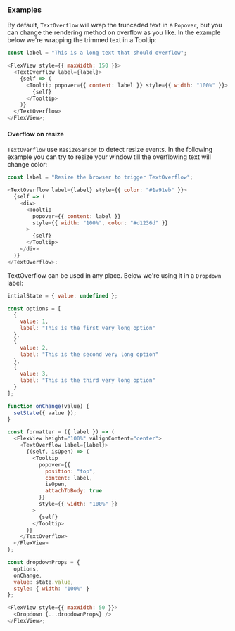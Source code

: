 ### Examples

By default, `TextOverflow` will wrap the truncaded text in a `Popover`, but you can change the rendering method on overflow as you like. In the example below we're wrapping the trimmed text in a Tooltip:

```js
const label = "This is a long text that should overflow";

<FlexView style={{ maxWidth: 150 }}>
  <TextOverflow label={label}>
    {self => (
      <Tooltip popover={{ content: label }} style={{ width: "100%" }}>
        {self}
      </Tooltip>
    )}
  </TextOverflow>
</FlexView>;
```

#### Overflow on resize

`TextOverflow` use `ResizeSensor` to detect resize events. In the following example you can try to resize your window till the overflowing text will change color:

```js
const label = "Resize the browser to trigger TextOverflow";

<TextOverflow label={label} style={{ color: "#1a91eb" }}>
  {self => (
    <div>
      <Tooltip
        popover={{ content: label }}
        style={{ width: "100%", color: "#d1236d" }}
      >
        {self}
      </Tooltip>
    </div>
  )}
</TextOverflow>;
```

TextOverflow can be used in any place. Below we're using it in a `Dropdown` label:

```js
intialState = { value: undefined };

const options = [
  {
    value: 1,
    label: "This is the first very long option"
  },
  {
    value: 2,
    label: "This is the second very long option"
  },
  {
    value: 3,
    label: "This is the third very long option"
  }
];

function onChange(value) {
  setState({ value });
}

const formatter = ({ label }) => (
  <FlexView height="100%" vAlignContent="center">
    <TextOverflow label={label}>
      {(self, isOpen) => (
        <Tooltip
          popover={{
            position: "top",
            content: label,
            isOpen,
            attachToBody: true
          }}
          style={{ width: "100%" }}
        >
          {self}
        </Tooltip>
      )}
    </TextOverflow>
  </FlexView>
);

const dropdownProps = {
  options,
  onChange,
  value: state.value,
  style: { width: "100%" }
};

<FlexView style={{ maxWidth: 50 }}>
  <Dropdown {...dropdownProps} />
</FlexView>;
```
